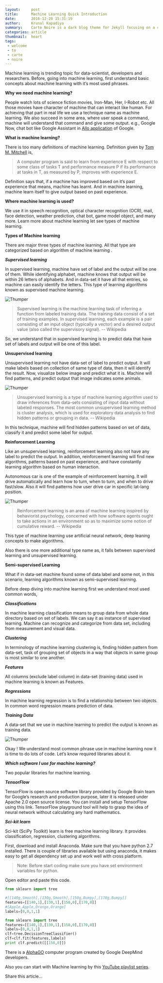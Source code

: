 ```yaml
---
layout:     post
title:      Machine Learning Quick Introduction
date:       2016-12-20 15:31:19
author:     Krunal Kapadiya
summary:    Carte Noire is a dark blog theme for Jekyll focusing on a clear reading experience.
categories: article
thumbnail:  heart
tags:
 - welcome
 - to
 - carte
 - noire
---
```


Machine learning is trending topic for data-scientist, developers and researchers. Before, going into machine learning, first understand basic concepts about machine learning with it’s most used phrases.

**Why we need machine learning?**

People watch lots of science fiction movies, Iron-Man, Her, I-Robot etc. All those movies have character of machine that can interact like human. For achieving that part in real life we use a technique name as machine learning. We also succeed in some area, where user speak a command, machine will understand that command and give some output. e.g., Google Now, chat bot like Google Assistant in [Allo application][0] of Google.

**What is machine learning?**

There is too many definitions of machine learning. Definition given by [Tom M. Mitchell][1] is,

> A computer program is said to learn from experience E with respect to some class of tasks T and performance measure P if its performance at tasks in T, as measured by P, improves with experience E.

Definition says that, if a machine has improved based on it’s past experience that means, machine has learnt. And in machine learning, machine learn itself to give output based on past experience.

**Where machine learning is used?**

We use it in speech recognition, optical character recognition (OCR), mail, face detection, weather prediction, chat bot, game model object, and many more. Learn more about machine learning let see types of machine learning.

**Types of Machine learning**

There are major three types of machine learning. All that type are categorized based on algorithm of machine learning .

***Supervised learning***

In supervised learning, machine have set of label and the output will be one of them. While identifying alphabet, machine knows that output will be within 26 letters of alphabets. And in data-set it have all that entries, so machine can easily identify the letters. This type of learning algorithms known as supervised machine learning.

![Thumper](https://cdn-images-1.medium.com/max/1000/1*CF1LeAh29F3sNMOqB1Cggg.jpeg)

>Supervised learning is the machine learning task of inferring a function from labeled training data. The training data consist of a set of training examples. In supervised learning, each example is a pair consisting of an input object (typically a vector) and a desired output value (also called the supervisory signal).
-- Wikipedia

So, we understand that in supervised learning is to predict data that have set of labels and output will be one of this label.

**Unsupervised learning**

Unsupervised learning not have data-set of label to predict output. It will make labels based on collection of same type of data, then it will identify the result. Now, visualize below image and predict what it is. Machine will find patterns, and predict output that image indicates some animals.

![Thumper](https://cdn-images-1.medium.com/max/1000/1*nV6e7kDchBE5gIcass5gVw.jpeg)

>Unsupervised learning is a type of machine learning algorithm used to draw inferences from data-sets consisting of input data without labeled responses. The most common unsupervised learning method is cluster analysis, which is used for exploratory data analysis to find hidden patterns or grouping in data.
-- Wikipedia

In this technique, machine will find hidden patterns based on set of data, classify it and predict some label for output.

**Reinforcement Learning**

Like an unsupervised learning, reinforcement learning also not have any label to predict the output. In addition, reinforcement learning will find new algorithms, patterns based on past experience, and have constantly learning algorithm based on human interaction.

Autonomous car is one of the example of reinforcement learning. It will drive automatically and learn how to turn, when to turn, and when to drive fast/slow. Also it will find patterns how user drive car in specific lat-lang position.

![Thumper](https://cdn-images-1.medium.com/max/1000/1*gtlYlb_3BspoOA1hcH133Q.jpeg)

>Reinforcement learning is an area of machine learning inspired by behaviorist psychology, concerned with how software agents ought to take actions in an environment so as to maximize some notion of cumulative reward.
-- Wikipedia

This type of machine learning use artificial neural network, deep leaning concepts to make algorithms.

Also there is one more additional type name as, it falls between supervised learning and unsupervised learning.

**Semi-supervised Learning**

What if in data-set machine found some of data label and some not, in this scenario, learning algorithms known as semi-supervised learning.



Before deep diving into machine learning first we understand most used common words,

***Classifications***

In machine learning classification means to group data from whole data directory based on set of labels. We can say it as instance of supervised learning. Machine can recognize and categorize from data set, including from measurement and visual data.

***Clustering***

In terminology of machine learning clustering is, finding hidden pattern from data-set, task of grouping set of objects in a way that objects in same group is most similar to one another.

***Features***

All columns (exclude label column) in data-set (training data) used in machine learning is known as Features.

***Regressions***

In machine learning regression is to find a relationship between two objects. In common word regression means prediction of data.

***Training Data***

A data-set that we use in machine learning to predict the output is known as training data.

![Thumper](https://cdn-images-1.medium.com/max/1000/1*9b4faZAkpUTX0pGeyF-Qhw.jpeg)

Okay ! We understand most common phrase use in machine learning now it is time to do lots of code. Let’s know required libraries about it.


***Which software I use for machine learning?***

Two popular libraries for machine learning.

***TensorFlow***

TensorFlow is open source software library provided by Google Brain team for Google’s research and production purpose, later it is released under Apache 2.0 open source license. You can install and setup TensorFlow using this link. TensorFlow playground tool will help to grasp the idea of neural network without calculating any hard mathematics.

***Sci-kit learn***

Sci-kit (SciPy Toolkit) learn is free machine learning library. It provides classification, regression, clustering algorithms.

First, download and install Anaconda. Make sure that you have python 2.7 installed. There is couple of libraries available but using anaconda, it makes easy to get all dependency set up and work well with cross platform.

>Note: Before start coding make sure you have set environment variables for python.

Open editor and paste this code.

```python
from sklearn import tree
```

```python
#[[140g,Smooth],[130g,Smooth],[150g,Bumpy],[170g,Bumpy]]
features=[[140,1],[130,1],[150,0],[170,0]] 
#[Apple,Apple,Orange,Orange]
labels=[0,0,1,1]
```

```python
from sklearn import tree
features=[[140,1],[130,1],[150,0],[170,0]]
labels=[0,0,1,1]
clf=tree.DecisionTreeClassifier()
clf=clf.fit(features,labels)
print clf.predict([[150,0]])
```

There is a [AlphaGO][3] computer program created by Google DeepMind developers.

Also you can start with Machine learning by this [YouTube playlist series][4].

Share this article...

[0]: https://play.google.com/store/apps/details?id=com.google.android.apps.fireball
[1]: https://en.wikipedia.org/wiki/Tom_M._Mitchell
[2]: http://krunal3kapadiya/
[3]: https://en.wikipedia.org/wiki/AlphaGo_versus_Lee_Sedol
[4]: https://www.youtube.com/playlist?list=PLOU2XLYxmsIIuiBfYad6rFYQU_jL2ryal